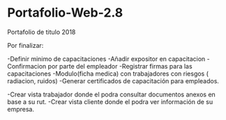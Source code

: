 # Portafolio-Web-2.8
Portafolio de titulo 2018

Por finalizar:

-Definir minimo de capacitaciones
-Añadir expositor en capacitacion
-Confirmacion por parte del empleador 
-Registrar firmas para las capacitaciones
-Modulo(ficha medica) con trabajadores con riesgos ( radiacion, ruidos)
-Generar certificados de capacitación para empleados.


-Crear vista trabajador donde el podra consultar documentos anexos en base a su rut.
-Crear vista cliente donde el podra ver información de su empresa.


